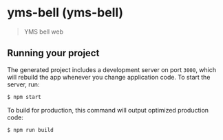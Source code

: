 
# yms-bell (yms-bell)

> YMS bell web

## Running your project

The generated project includes a development server on port `3000`, which will rebuild the app whenever you change application code. To start the server, run:

```bash
$ npm start
```

To build for production, this command will output optimized production code:

```bash
$ npm run build
```
